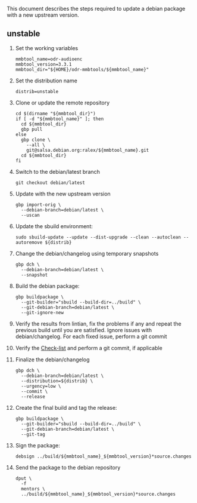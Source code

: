 This document describes the steps required to update
a debian package with a new upstream version.

## unstable

1. Set the working variables
   ```
   mmbtool_name=odr-audioenc
   mmbtool_version=3.3.1
   mmbtool_dir="${HOME}/odr-mmbtools/${mmbtool_name}"
   ```
1. Set the distribution name
   ```
   distrib=unstable
   ```
1. Clone or update the remote repository
   ```
   cd $(dirname "${mmbtool_dir}")
   if [ -d "${mmbtool_name}" ]; then
     cd ${mmbtool_dir}
     gbp pull
   else
     gbp clone \
       --all \
       git@salsa.debian.org:ralex/${mmbtool_name}.git
     cd ${mmbtool_dir}
   fi
   ```
1. Switch to the debian/latest branch
   ```
   git checkout debian/latest
   ```
1. Update with the new upstream version
   ```
   gbp import-orig \
     --debian-branch=debian/latest \
     --uscan
   ```
1. Update the sbuild environment:
   ```
   sudo sbuild-update --update --dist-upgrade --clean --autoclean --autoremove ${distrib}
   ```
1. Change the debian/changelog using temporary snapshots
   ```
   gbp dch \
     --debian-branch=debian/latest \
     --snapshot
   ```
1. Build the debian package:
   ```
   gbp buildpackage \
     --git-builder="sbuild --build-dir=../build" \
     --git-debian-branch=debian/latest \
     --git-ignore-new
   ```
1. Verify the results from lintian, fix the problems if any and repeat the 
previous build until you are satisfied. Ignore issues with debian/changelog. For each fixed issue,
perform a git commit

1. Verify the [Check-list](CHECKLIST.md) and perform a git commit, if applicable

1. Finalize the debian/changelog
   ```
   gbp dch \
     --debian-branch=debian/latest \
     --distribution=${distrib} \
     --urgency=low \
     --commit \
     --release
   ```
1. Create the final build and tag the release:
   ```
   gbp buildpackage \
     --git-builder="sbuild --build-dir=../build" \
     --git-debian-branch=debian/latest \
     --git-tag
   ```
1. Sign the package:
   ```
   debsign ../build/${mmbtool_name}_${mmbtool_version}*source.changes
   ```
1. Send the package to the debian repository
   ```
   dput \
     -f
     mentors \
     ../build/${mmbtool_name}_${mmbtool_version}*source.changes
   ```
